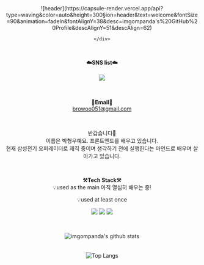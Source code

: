 
<div align="Center">
![header](https://capsule-render.vercel.app/api?type=waving&color=auto&height=300&section=header&text=welcome&fontSize=90&animation=fadeIn&fontAlignY=38&desc=imgompanda's%20GitHub%20Profile&descAlignY=51&descAlign=62)
    
    </div>

<br>

<p align="center">
    <Strong>☁️SNS list☁️</Strong><br><br>
    <a href="https://parkcoding98.tistory.com/" target="_blank"><img src="https://img.shields.io/badge/blog-FF5722?style=flat-square&logo=Blogger&logoColor=white"/></a>
    
<br><br>
<Strong>📧Email📧</Strong><br>browoo051@gmail.com<br>
</p>

<br>

<p align="center">
반갑습니다👐<br>
이름은 박형우예요. 프론트엔드를 배우고 있습니다.<br>
현재 삼성전기 오퍼레이터로 재직 중이며 생각하기 전에 실행한다는 마인드로 배우며 살아가고 있습니다.<br>
</p>

<br>

<p align="center">
    <Strong>⚒️Tech Stack⚒️</Strong><br>
    💡used as the main
    아직 열심히 배우는 중!
</p>


<p align="center">
    💡used at least once
</p>

<p align="center" display="inline-block">
  <img src="https://img.shields.io/badge/javascript-F7DF1E?style=for-the-badge&logo=javascript&logoColor=black">
  <img src="https://img.shields.io/badge/css-1572B6?style=for-the-badge&logo=css3&logoColor=white">
  <img src="https://img.shields.io/badge/html-E34F26?style=for-the-badge&logo=html5&logoColor=white">
 
</p>

<br>

<div align=center>

![imgompanda's github stats](https://github-readme-stats.vercel.app/api?username=imgompanda&show_icons=true&theme=tokyonight)
<br>
<br>
<br>
![Top Langs](https://github-readme-stats.vercel.app/api/top-langs/?username=imgompanda&layout=compact&theme=tokyonight)
</div>
  

